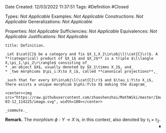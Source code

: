 <br />
<br />

Date Created: 12/03/2022 11:37:51
Tags: #Definition #Closed 

Types: _Not Applicable_
Examples: _Not Applicable_
Constructions: _Not Applicable_
Generalizations: _Not Applicable_

Properties: _Not Applicable_
Sufficiencies: _Not Applicable_
Equivalences: _Not Applicable_
Justifications: _Not Applicable_

``` ad-Definition
title: Definition.

_Let $\cat{C}$ be a category and fix $X_1,X_2\in\obj\l(\cat{C}\r)$. A **(categorical) product of $X_1$ and $X_2$** is a triple $\l\langle X,\pi_1,\pi_2\r\rangle$ consisting of_
* _an object $X$, usually denoted by $X_1\times X_2$, and_
* _two morphisms $\pi_i:X\to X_i$, called **canonical projections**,_

_such that for every $Y\in\obj\l(\cat{C}\r)$ and $\tau_i:Y\to X_i$, there exists a unique morphism $\phi:Y\to X$ making the diagram_

<center><img src="https://raw.githubusercontent.com/zhaoshenzhai/MathWiki/master/Images/2022-03-12_114225/image.svg", width=180></center>

_commute._

```

**Remark.** The morphism $\phi:Y\to X$ is, in this context, also denoted by $\tau_1\times\tau_2$.<span style="float:right;">$\blacklozenge$</span>

